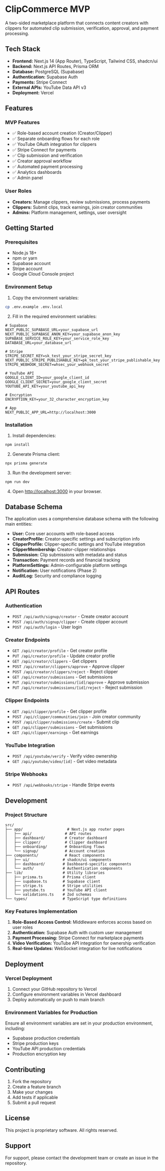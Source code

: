 # ClipCommerce MVP

A two-sided marketplace platform that connects content creators with clippers for automated clip submission, verification, approval, and payment processing.

## Tech Stack

- **Frontend:** Next.js 14 (App Router), TypeScript, Tailwind CSS, shadcn/ui
- **Backend:** Next.js API Routes, Prisma ORM
- **Database:** PostgreSQL (Supabase)
- **Authentication:** Supabase Auth
- **Payments:** Stripe Connect
- **External APIs:** YouTube Data API v3
- **Deployment:** Vercel

## Features

### MVP Features
- ✅ Role-based account creation (Creator/Clipper)
- ✅ Separate onboarding flows for each role
- ✅ YouTube OAuth integration for clippers
- ✅ Stripe Connect for payments
- ✅ Clip submission and verification
- ✅ Creator approval workflow
- ✅ Automated payment processing
- ✅ Analytics dashboards
- ✅ Admin panel

### User Roles
- **Creators:** Manage clippers, review submissions, process payments
- **Clippers:** Submit clips, track earnings, join creator communities
- **Admins:** Platform management, settings, user oversight

## Getting Started

### Prerequisites
- Node.js 18+ 
- npm or yarn
- Supabase account
- Stripe account
- Google Cloud Console project

### Environment Setup

1. Copy the environment variables:
```bash
cp .env.example .env.local
```

2. Fill in the required environment variables:
```env
# Supabase
NEXT_PUBLIC_SUPABASE_URL=your_supabase_url
NEXT_PUBLIC_SUPABASE_ANON_KEY=your_supabase_anon_key
SUPABASE_SERVICE_ROLE_KEY=your_service_role_key
DATABASE_URL=your_database_url

# Stripe
STRIPE_SECRET_KEY=sk_test_your_stripe_secret_key
NEXT_PUBLIC_STRIPE_PUBLISHABLE_KEY=pk_test_your_stripe_publishable_key
STRIPE_WEBHOOK_SECRET=whsec_your_webhook_secret

# YouTube API
GOOGLE_CLIENT_ID=your_google_client_id
GOOGLE_CLIENT_SECRET=your_google_client_secret
YOUTUBE_API_KEY=your_youtube_api_key

# Encryption
ENCRYPTION_KEY=your_32_character_encryption_key

# App
NEXT_PUBLIC_APP_URL=http://localhost:3000
```

### Installation

1. Install dependencies:
```bash
npm install
```

2. Generate Prisma client:
```bash
npx prisma generate
```

3. Run the development server:
```bash
npm run dev
```

4. Open [http://localhost:3000](http://localhost:3000) in your browser.

## Database Schema

The application uses a comprehensive database schema with the following main entities:

- **User:** Core user accounts with role-based access
- **CreatorProfile:** Creator-specific settings and subscription info
- **ClipperProfile:** Clipper-specific settings and YouTube integration
- **ClipperMembership:** Creator-clipper relationships
- **Submission:** Clip submissions with metadata and status
- **Transaction:** Payment records and financial tracking
- **PlatformSettings:** Admin-configurable platform settings
- **Notification:** User notifications (Phase 2)
- **AuditLog:** Security and compliance logging

## API Routes

### Authentication
- `POST /api/auth/signup/creator` - Create creator account
- `POST /api/auth/signup/clipper` - Create clipper account
- `POST /api/auth/login` - User login

### Creator Endpoints
- `GET /api/creator/profile` - Get creator profile
- `PUT /api/creator/profile` - Update creator profile
- `GET /api/creator/clippers` - Get clippers
- `POST /api/creator/clippers/approve` - Approve clipper
- `POST /api/creator/clippers/reject` - Reject clipper
- `GET /api/creator/submissions` - Get submissions
- `PUT /api/creator/submissions/[id]/approve` - Approve submission
- `PUT /api/creator/submissions/[id]/reject` - Reject submission

### Clipper Endpoints
- `GET /api/clipper/profile` - Get clipper profile
- `POST /api/clipper/communities/join` - Join creator community
- `POST /api/clipper/submissions/create` - Submit clip
- `GET /api/clipper/submissions` - Get submissions
- `GET /api/clipper/earnings` - Get earnings

### YouTube Integration
- `POST /api/youtube/verify` - Verify video ownership
- `GET /api/youtube/video/[id]` - Get video metadata

### Stripe Webhooks
- `POST /api/webhooks/stripe` - Handle Stripe events

## Development

### Project Structure
```
src/
├── app/                    # Next.js app router pages
│   ├── api/               # API routes
│   ├── dashboard/         # Creator dashboard
│   ├── clipper/           # Clipper dashboard
│   ├── onboarding/        # Onboarding flows
│   └── signup/            # Account creation
├── components/            # React components
│   ├── ui/               # shadcn/ui components
│   ├── dashboard/        # Dashboard-specific components
│   └── auth/             # Authentication components
├── lib/                  # Utility libraries
│   ├── prisma.ts         # Prisma client
│   ├── supabase.ts       # Supabase client
│   ├── stripe.ts         # Stripe utilities
│   ├── youtube.ts        # YouTube API client
│   └── validations.ts    # Zod schemas
└── types/                # TypeScript type definitions
```

### Key Features Implementation

1. **Role-Based Access Control:** Middleware enforces access based on user roles
2. **Authentication:** Supabase Auth with custom user management
3. **Payment Processing:** Stripe Connect for marketplace payments
4. **Video Verification:** YouTube API integration for ownership verification
5. **Real-time Updates:** WebSocket integration for live notifications

## Deployment

### Vercel Deployment

1. Connect your GitHub repository to Vercel
2. Configure environment variables in Vercel dashboard
3. Deploy automatically on push to main branch

### Environment Variables for Production

Ensure all environment variables are set in your production environment, including:
- Supabase production credentials
- Stripe production keys
- YouTube API production credentials
- Production encryption key

## Contributing

1. Fork the repository
2. Create a feature branch
3. Make your changes
4. Add tests if applicable
5. Submit a pull request

## License

This project is proprietary software. All rights reserved.

## Support

For support, please contact the development team or create an issue in the repository.